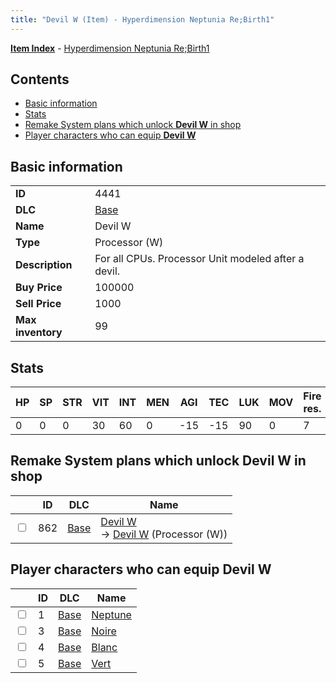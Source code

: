 ```yaml
---
title: "Devil W (Item) - Hyperdimension Neptunia Re;Birth1"
---
```


[**Item Index**](/neptunia/rb1/item/index.html) - [Hyperdimension Neptunia Re;Birth1](/neptunia/rb1)

## Contents

- [Basic information](#basic-information)
- [Stats](#stats)
- [Remake System plans which unlock **Devil W** in shop](#remake-system-plans-which-unlock-devil-w-in-shop)
- [Player characters who can equip **Devil W**](#player-characters-who-can-equip-devil-w)

## Basic information

|   |   |
| -- | -- |
| **ID** | 4441 |
| **DLC** | [Base](/neptunia/rb1/dlc/1-base.html) |
| **Name** | Devil W |
| **Type** | Processor (W) |
| **Description** | For all CPUs. Processor Unit modeled after a devil. |
| **Buy Price** | 100000 |
| **Sell Price** | 1000 |
| **Max inventory** | 99 |


## Stats

| HP | SP | STR | VIT | INT | MEN | AGI | TEC | LUK | MOV | Fire res. | Ice res. | Wind res. | Lightning res. |
| -- | -- | --- | --- | --- | --- | --- | --- | --- | --- | --------- | -------- | --------- | -------------- |
| 0 | 0 | 0 | 30 | 60 | 0 | -15 | -15 | 90 | 0 | 7 | -7 | -7 | 7 |


## Remake System plans which unlock **Devil W** in shop

|    | ID | DLC | Name |
| -- | -- | --- | ---- |
| <input type="checkbox" id="rb1-remake-1-862" class="trackbox" /> | 862 | [Base](/neptunia/rb1/dlc/1-base.html) | [Devil W](/neptunia/rb1/remake/1-862-devil-w.html)<br /> → [Devil W](/neptunia/rb1/item/1-4441-devil-w.html) (Processor (W)) |


## Player characters who can equip **Devil W**

|    | ID | DLC | Name |
| -- | -- | --- | ---- |
| <input type="checkbox" id="rb1-player-1-1" class="trackbox" /> | 1 | [Base](/neptunia/rb1/dlc/1-base.html) | [Neptune](/neptunia/rb1/player/1-1-neptune.html) |
| <input type="checkbox" id="rb1-player-1-3" class="trackbox" /> | 3 | [Base](/neptunia/rb1/dlc/1-base.html) | [Noire](/neptunia/rb1/player/1-3-noire.html) |
| <input type="checkbox" id="rb1-player-1-4" class="trackbox" /> | 4 | [Base](/neptunia/rb1/dlc/1-base.html) | [Blanc](/neptunia/rb1/player/1-4-blanc.html) |
| <input type="checkbox" id="rb1-player-1-5" class="trackbox" /> | 5 | [Base](/neptunia/rb1/dlc/1-base.html) | [Vert](/neptunia/rb1/player/1-5-vert.html) |
